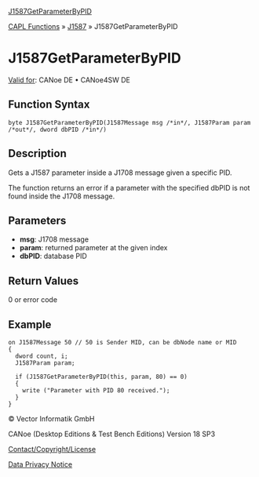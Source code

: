 [J1587GetParameterByPID](../../../../../CANoeDEFamily.htm#Topics/CAPLFunctions/J1587/Functions/CAPLfunctionJ1587GetParameterByPID.md)

[CAPL Functions](../../CAPLfunctions.md) » [J1587](../CAPLfunctionsJ1587Overview.md) » J1587GetParameterByPID

# J1587GetParameterByPID

[Valid for](../../../Shared/FeatureAvailability.md): CANoe DE • CANoe4SW DE

## Function Syntax

```plaintext
byte J1587GetParameterByPID(J1587Message msg /*in*/, J1587Param param /*out*/, dword dbPID /*in*/)
```

## Description

Gets a J1587 parameter inside a J1708 message given a specific PID.

The function returns an error if a parameter with the specified dbPID is not found inside the J1708 message.

## Parameters

- **msg**: J1708 message
- **param**: returned parameter at the given index
- **dbPID**: database PID

## Return Values

0 or error code

## Example

```plaintext
on J1587Message 50 // 50 is Sender MID, can be dbNode name or MID
{
  dword count, i;
  J1587Param param;

  if (J1587GetParameterByPID(this, param, 80) == 0)
  {
    write ("Parameter with PID 80 received.");
  }
}
```

© Vector Informatik GmbH

CANoe (Desktop Editions & Test Bench Editions) Version 18 SP3

[Contact/Copyright/License](../../../Shared/ContactCopyrightLicense.md)

[Data Privacy Notice](https://www.vector.com/int/en/company/get-info/privacy-policy/)
